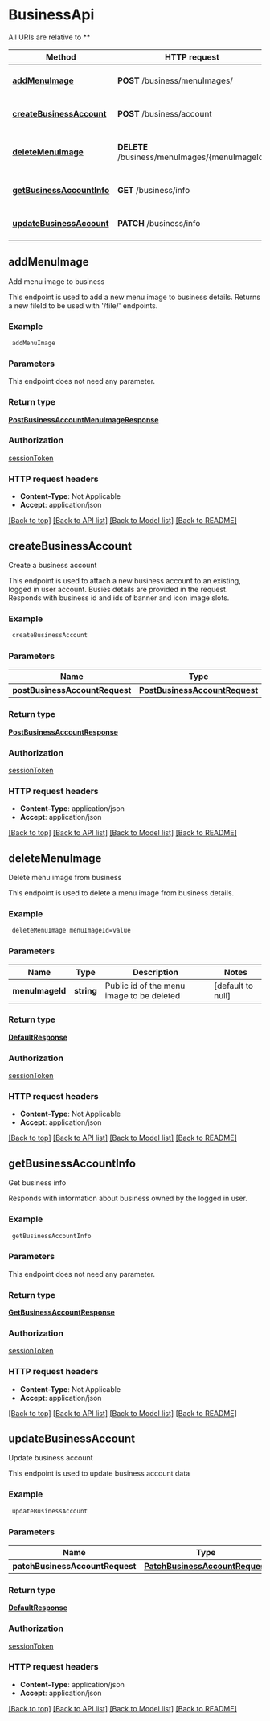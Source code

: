 # BusinessApi

All URIs are relative to **

Method | HTTP request | Description
------------- | ------------- | -------------
[**addMenuImage**](BusinessApi.md#addMenuImage) | **POST** /business/menuImages/ | Add menu image to business
[**createBusinessAccount**](BusinessApi.md#createBusinessAccount) | **POST** /business/account | Create a business account
[**deleteMenuImage**](BusinessApi.md#deleteMenuImage) | **DELETE** /business/menuImages/{menuImageId} | Delete menu image from business
[**getBusinessAccountInfo**](BusinessApi.md#getBusinessAccountInfo) | **GET** /business/info | Get business info
[**updateBusinessAccount**](BusinessApi.md#updateBusinessAccount) | **PATCH** /business/info | Update business account



## addMenuImage

Add menu image to business

This endpoint is used to add a new menu image to business details. Returns a new fileId to be used with '/file/' endpoints.

### Example

```bash
 addMenuImage
```

### Parameters

This endpoint does not need any parameter.

### Return type

[**PostBusinessAccountMenuImageResponse**](PostBusinessAccountMenuImageResponse.md)

### Authorization

[sessionToken](../README.md#sessionToken)

### HTTP request headers

- **Content-Type**: Not Applicable
- **Accept**: application/json

[[Back to top]](#) [[Back to API list]](../README.md#documentation-for-api-endpoints) [[Back to Model list]](../README.md#documentation-for-models) [[Back to README]](../README.md)


## createBusinessAccount

Create a business account

This endpoint is used to attach a new business account to an existing, logged in user account. Busies details are provided in the request. Responds with business id and ids of banner and icon image slots.

### Example

```bash
 createBusinessAccount
```

### Parameters


Name | Type | Description  | Notes
------------- | ------------- | ------------- | -------------
 **postBusinessAccountRequest** | [**PostBusinessAccountRequest**](PostBusinessAccountRequest.md) |  |

### Return type

[**PostBusinessAccountResponse**](PostBusinessAccountResponse.md)

### Authorization

[sessionToken](../README.md#sessionToken)

### HTTP request headers

- **Content-Type**: application/json
- **Accept**: application/json

[[Back to top]](#) [[Back to API list]](../README.md#documentation-for-api-endpoints) [[Back to Model list]](../README.md#documentation-for-models) [[Back to README]](../README.md)


## deleteMenuImage

Delete menu image from business

This endpoint is used to delete a menu image from business details.

### Example

```bash
 deleteMenuImage menuImageId=value
```

### Parameters


Name | Type | Description  | Notes
------------- | ------------- | ------------- | -------------
 **menuImageId** | **string** | Public id of the menu image to be deleted | [default to null]

### Return type

[**DefaultResponse**](DefaultResponse.md)

### Authorization

[sessionToken](../README.md#sessionToken)

### HTTP request headers

- **Content-Type**: Not Applicable
- **Accept**: application/json

[[Back to top]](#) [[Back to API list]](../README.md#documentation-for-api-endpoints) [[Back to Model list]](../README.md#documentation-for-models) [[Back to README]](../README.md)


## getBusinessAccountInfo

Get business info

Responds with information about business owned by the logged in user.

### Example

```bash
 getBusinessAccountInfo
```

### Parameters

This endpoint does not need any parameter.

### Return type

[**GetBusinessAccountResponse**](GetBusinessAccountResponse.md)

### Authorization

[sessionToken](../README.md#sessionToken)

### HTTP request headers

- **Content-Type**: Not Applicable
- **Accept**: application/json

[[Back to top]](#) [[Back to API list]](../README.md#documentation-for-api-endpoints) [[Back to Model list]](../README.md#documentation-for-models) [[Back to README]](../README.md)


## updateBusinessAccount

Update business account

This endpoint is used to update business account data

### Example

```bash
 updateBusinessAccount
```

### Parameters


Name | Type | Description  | Notes
------------- | ------------- | ------------- | -------------
 **patchBusinessAccountRequest** | [**PatchBusinessAccountRequest**](PatchBusinessAccountRequest.md) |  |

### Return type

[**DefaultResponse**](DefaultResponse.md)

### Authorization

[sessionToken](../README.md#sessionToken)

### HTTP request headers

- **Content-Type**: application/json
- **Accept**: application/json

[[Back to top]](#) [[Back to API list]](../README.md#documentation-for-api-endpoints) [[Back to Model list]](../README.md#documentation-for-models) [[Back to README]](../README.md)


